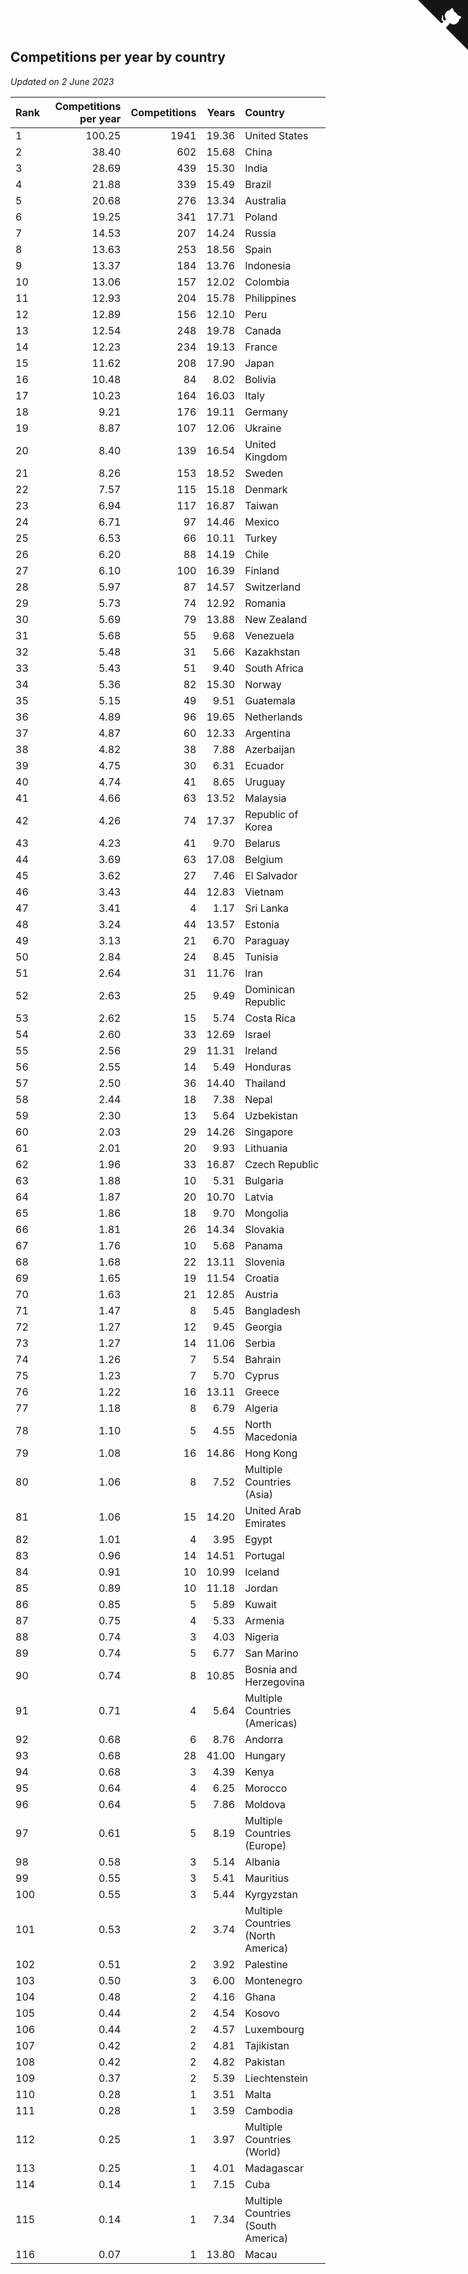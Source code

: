 ## Competitions per year by country

*Updated on  2 June 2023*

| Rank | Competitions per year | Competitions | Years | Country |
| :--- | ---: | ---: | ---: | :--- |
| 1 | 100.25 | 1941 | 19.36 | United States |
| 2 | 38.40 | 602 | 15.68 | China |
| 3 | 28.69 | 439 | 15.30 | India |
| 4 | 21.88 | 339 | 15.49 | Brazil |
| 5 | 20.68 | 276 | 13.34 | Australia |
| 6 | 19.25 | 341 | 17.71 | Poland |
| 7 | 14.53 | 207 | 14.24 | Russia |
| 8 | 13.63 | 253 | 18.56 | Spain |
| 9 | 13.37 | 184 | 13.76 | Indonesia |
| 10 | 13.06 | 157 | 12.02 | Colombia |
| 11 | 12.93 | 204 | 15.78 | Philippines |
| 12 | 12.89 | 156 | 12.10 | Peru |
| 13 | 12.54 | 248 | 19.78 | Canada |
| 14 | 12.23 | 234 | 19.13 | France |
| 15 | 11.62 | 208 | 17.90 | Japan |
| 16 | 10.48 | 84 | 8.02 | Bolivia |
| 17 | 10.23 | 164 | 16.03 | Italy |
| 18 | 9.21 | 176 | 19.11 | Germany |
| 19 | 8.87 | 107 | 12.06 | Ukraine |
| 20 | 8.40 | 139 | 16.54 | United Kingdom |
| 21 | 8.26 | 153 | 18.52 | Sweden |
| 22 | 7.57 | 115 | 15.18 | Denmark |
| 23 | 6.94 | 117 | 16.87 | Taiwan |
| 24 | 6.71 | 97 | 14.46 | Mexico |
| 25 | 6.53 | 66 | 10.11 | Turkey |
| 26 | 6.20 | 88 | 14.19 | Chile |
| 27 | 6.10 | 100 | 16.39 | Finland |
| 28 | 5.97 | 87 | 14.57 | Switzerland |
| 29 | 5.73 | 74 | 12.92 | Romania |
| 30 | 5.69 | 79 | 13.88 | New Zealand |
| 31 | 5.68 | 55 | 9.68 | Venezuela |
| 32 | 5.48 | 31 | 5.66 | Kazakhstan |
| 33 | 5.43 | 51 | 9.40 | South Africa |
| 34 | 5.36 | 82 | 15.30 | Norway |
| 35 | 5.15 | 49 | 9.51 | Guatemala |
| 36 | 4.89 | 96 | 19.65 | Netherlands |
| 37 | 4.87 | 60 | 12.33 | Argentina |
| 38 | 4.82 | 38 | 7.88 | Azerbaijan |
| 39 | 4.75 | 30 | 6.31 | Ecuador |
| 40 | 4.74 | 41 | 8.65 | Uruguay |
| 41 | 4.66 | 63 | 13.52 | Malaysia |
| 42 | 4.26 | 74 | 17.37 | Republic of Korea |
| 43 | 4.23 | 41 | 9.70 | Belarus |
| 44 | 3.69 | 63 | 17.08 | Belgium |
| 45 | 3.62 | 27 | 7.46 | El Salvador |
| 46 | 3.43 | 44 | 12.83 | Vietnam |
| 47 | 3.41 | 4 | 1.17 | Sri Lanka |
| 48 | 3.24 | 44 | 13.57 | Estonia |
| 49 | 3.13 | 21 | 6.70 | Paraguay |
| 50 | 2.84 | 24 | 8.45 | Tunisia |
| 51 | 2.64 | 31 | 11.76 | Iran |
| 52 | 2.63 | 25 | 9.49 | Dominican Republic |
| 53 | 2.62 | 15 | 5.74 | Costa Rica |
| 54 | 2.60 | 33 | 12.69 | Israel |
| 55 | 2.56 | 29 | 11.31 | Ireland |
| 56 | 2.55 | 14 | 5.49 | Honduras |
| 57 | 2.50 | 36 | 14.40 | Thailand |
| 58 | 2.44 | 18 | 7.38 | Nepal |
| 59 | 2.30 | 13 | 5.64 | Uzbekistan |
| 60 | 2.03 | 29 | 14.26 | Singapore |
| 61 | 2.01 | 20 | 9.93 | Lithuania |
| 62 | 1.96 | 33 | 16.87 | Czech Republic |
| 63 | 1.88 | 10 | 5.31 | Bulgaria |
| 64 | 1.87 | 20 | 10.70 | Latvia |
| 65 | 1.86 | 18 | 9.70 | Mongolia |
| 66 | 1.81 | 26 | 14.34 | Slovakia |
| 67 | 1.76 | 10 | 5.68 | Panama |
| 68 | 1.68 | 22 | 13.11 | Slovenia |
| 69 | 1.65 | 19 | 11.54 | Croatia |
| 70 | 1.63 | 21 | 12.85 | Austria |
| 71 | 1.47 | 8 | 5.45 | Bangladesh |
| 72 | 1.27 | 12 | 9.45 | Georgia |
| 73 | 1.27 | 14 | 11.06 | Serbia |
| 74 | 1.26 | 7 | 5.54 | Bahrain |
| 75 | 1.23 | 7 | 5.70 | Cyprus |
| 76 | 1.22 | 16 | 13.11 | Greece |
| 77 | 1.18 | 8 | 6.79 | Algeria |
| 78 | 1.10 | 5 | 4.55 | North Macedonia |
| 79 | 1.08 | 16 | 14.86 | Hong Kong |
| 80 | 1.06 | 8 | 7.52 | Multiple Countries (Asia) |
| 81 | 1.06 | 15 | 14.20 | United Arab Emirates |
| 82 | 1.01 | 4 | 3.95 | Egypt |
| 83 | 0.96 | 14 | 14.51 | Portugal |
| 84 | 0.91 | 10 | 10.99 | Iceland |
| 85 | 0.89 | 10 | 11.18 | Jordan |
| 86 | 0.85 | 5 | 5.89 | Kuwait |
| 87 | 0.75 | 4 | 5.33 | Armenia |
| 88 | 0.74 | 3 | 4.03 | Nigeria |
| 89 | 0.74 | 5 | 6.77 | San Marino |
| 90 | 0.74 | 8 | 10.85 | Bosnia and Herzegovina |
| 91 | 0.71 | 4 | 5.64 | Multiple Countries (Americas) |
| 92 | 0.68 | 6 | 8.76 | Andorra |
| 93 | 0.68 | 28 | 41.00 | Hungary |
| 94 | 0.68 | 3 | 4.39 | Kenya |
| 95 | 0.64 | 4 | 6.25 | Morocco |
| 96 | 0.64 | 5 | 7.86 | Moldova |
| 97 | 0.61 | 5 | 8.19 | Multiple Countries (Europe) |
| 98 | 0.58 | 3 | 5.14 | Albania |
| 99 | 0.55 | 3 | 5.41 | Mauritius |
| 100 | 0.55 | 3 | 5.44 | Kyrgyzstan |
| 101 | 0.53 | 2 | 3.74 | Multiple Countries (North America) |
| 102 | 0.51 | 2 | 3.92 | Palestine |
| 103 | 0.50 | 3 | 6.00 | Montenegro |
| 104 | 0.48 | 2 | 4.16 | Ghana |
| 105 | 0.44 | 2 | 4.54 | Kosovo |
| 106 | 0.44 | 2 | 4.57 | Luxembourg |
| 107 | 0.42 | 2 | 4.81 | Tajikistan |
| 108 | 0.42 | 2 | 4.82 | Pakistan |
| 109 | 0.37 | 2 | 5.39 | Liechtenstein |
| 110 | 0.28 | 1 | 3.51 | Malta |
| 111 | 0.28 | 1 | 3.59 | Cambodia |
| 112 | 0.25 | 1 | 3.97 | Multiple Countries (World) |
| 113 | 0.25 | 1 | 4.01 | Madagascar |
| 114 | 0.14 | 1 | 7.15 | Cuba |
| 115 | 0.14 | 1 | 7.34 | Multiple Countries (South America) |
| 116 | 0.07 | 1 | 13.80 | Macau |


<a href="https://github.com/JustinTimeCuber/wca_statistics" class="github-corner" aria-label="View source on Github"><svg width="80" height="80" viewBox="0 0 250 250" style="fill:#151513; color:#fff; position: absolute; top: 0; border: 0; right: 0;" aria-hidden="true"><path d="M0,0 L115,115 L130,115 L142,142 L250,250 L250,0 Z"></path><path d="M128.3,109.0 C113.8,99.7 119.0,89.6 119.0,89.6 C122.0,82.7 120.5,78.6 120.5,78.6 C119.2,72.0 123.4,76.3 123.4,76.3 C127.3,80.9 125.5,87.3 125.5,87.3 C122.9,97.6 130.6,101.9 134.4,103.2" fill="currentColor" style="transform-origin: 130px 106px;" class="octo-arm"></path><path d="M115.0,115.0 C114.9,115.1 118.7,116.5 119.8,115.4 L133.7,101.6 C136.9,99.2 139.9,98.4 142.2,98.6 C133.8,88.0 127.5,74.4 143.8,58.0 C148.5,53.4 154.0,51.2 159.7,51.0 C160.3,49.4 163.2,43.6 171.4,40.1 C171.4,40.1 176.1,42.5 178.8,56.2 C183.1,58.6 187.2,61.8 190.9,65.4 C194.5,69.0 197.7,73.2 200.1,77.6 C213.8,80.2 216.3,84.9 216.3,84.9 C212.7,93.1 206.9,96.0 205.4,96.6 C205.1,102.4 203.0,107.8 198.3,112.5 C181.9,128.9 168.3,122.5 157.7,114.1 C157.9,116.9 156.7,120.9 152.7,124.9 L141.0,136.5 C139.8,137.7 141.6,141.9 141.8,141.8 Z" fill="currentColor" class="octo-body"></path></svg></a><style>.github-corner:hover .octo-arm{animation:octocat-wave 560ms ease-in-out}@keyframes octocat-wave{0%,100%{transform:rotate(0)}20%,60%{transform:rotate(-25deg)}40%,80%{transform:rotate(10deg)}}@media (max-width:500px){.github-corner:hover .octo-arm{animation:none}.github-corner .octo-arm{animation:octocat-wave 560ms ease-in-out}}</style>
